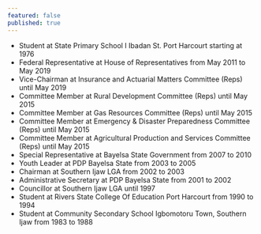 ```yaml
---
featured: false
published: true
---
```

* Student at State Primary School I Ibadan St. Port Harcourt starting at 1976
* Federal Representative at House of Representatives from May 2011 to May 2019
* Vice-Chairman at Insurance and Actuarial Matters Committee (Reps) until May 2019
* Committee Member at Rural Development Committee (Reps) until May 2015
* Committee Member at Gas Resources Committee (Reps) until May 2015
* Committee Member at Emergency & Disaster Preparedness Committee (Reps) until May 2015
* Committee Member at Agricultural Production and Services Committee (Reps) until May 2015
* Special Representative at Bayelsa State Government from 2007 to 2010
* Youth Leader at PDP Bayelsa State from 2003 to 2005
* Chairman at Southern Ijaw LGA from 2002 to 2003
* Administrative Secretary at PDP Bayelsa State from 2001 to 2002
* Councillor at Southern Ijaw LGA until 1997
* Student at Rivers State College Of Education Port Harcourt from 1990 to 1994
* Student at Community Secondary School Igbomotoru Town, Southern Ijaw from 1983 to 1988

